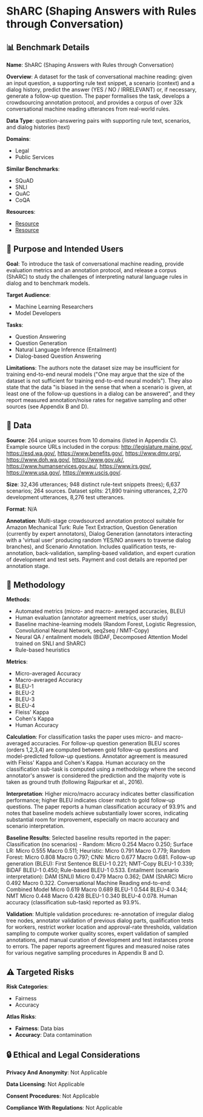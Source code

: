 # ShARC (Shaping Answers with Rules through Conversation)

## 📊 Benchmark Details

**Name**: ShARC (Shaping Answers with Rules through Conversation)

**Overview**: A dataset for the task of conversational machine reading: given an input question, a supporting rule text snippet, a scenario (context) and a dialog history, predict the answer (YES / NO / IRRELEVANT) or, if necessary, generate a follow-up question. The paper formalises the task, develops a crowdsourcing annotation protocol, and provides a corpus of over 32k conversational machine reading utterances from real-world rules.

**Data Type**: question-answering pairs with supporting rule text, scenarios, and dialog histories (text)

**Domains**:
- Legal
- Public Services

**Similar Benchmarks**:
- SQuAD
- SNLI
- QuAC
- CoQA

**Resources**:
- [Resource](https://sharc-data.github.io)
- [Resource](https://arxiv.org/abs/1809.01494)

## 🎯 Purpose and Intended Users

**Goal**: To introduce the task of conversational machine reading, provide evaluation metrics and an annotation protocol, and release a corpus (ShARC) to study the challenges of interpreting natural language rules in dialog and to benchmark models.

**Target Audience**:
- Machine Learning Researchers
- Model Developers

**Tasks**:
- Question Answering
- Question Generation
- Natural Language Inference (Entailment)
- Dialog-based Question Answering

**Limitations**: The authors note the dataset size may be insufficient for training end-to-end neural models ("One may argue that the size of the dataset is not sufficient for training end-to-end neural models"). They also state that the data "is biased in the sense that when a scenario is given, at least one of the follow-up questions in a dialog can be answered", and they report measured annotation/noise rates for negative sampling and other sources (see Appendix B and D).

## 💾 Data

**Source**: 264 unique sources from 10 domains (listed in Appendix C). Example source URLs included in the corpus: http://legislature.maine.gov/, https://esd.wa.gov/, https://www.benefits.gov/, https://www.dmv.org/, https://www.doh.wa.gov/, https://www.gov.uk/, https://www.humanservices.gov.au/, https://www.irs.gov/, https://www.usa.gov/, https://www.uscis.gov/.

**Size**: 32,436 utterances; 948 distinct rule-text snippets (trees); 6,637 scenarios; 264 sources. Dataset splits: 21,890 training utterances, 2,270 development utterances, 8,276 test utterances.

**Format**: N/A

**Annotation**: Multi-stage crowdsourced annotation protocol suitable for Amazon Mechanical Turk: Rule Text Extraction, Question Generation (currently by expert annotators), Dialog Generation (annotators interacting with a 'virtual user' producing random YES/NO answers to traverse dialog branches), and Scenario Annotation. Includes qualification tests, re-annotation, back-validation, sampling-based validation, and expert curation of development and test sets. Payment and cost details are reported per annotation stage.

## 🔬 Methodology

**Methods**:
- Automated metrics (micro- and macro- averaged accuracies, BLEU)
- Human evaluation (annotator agreement metrics, user study)
- Baseline machine-learning models (Random Forest, Logistic Regression, Convolutional Neural Network, seq2seq / NMT-Copy)
- Neural QA / entailment models (BiDAF, Decomposed Attention Model trained on SNLI and ShARC)
- Rule-based heuristics

**Metrics**:
- Micro-averaged Accuracy
- Macro-averaged Accuracy
- BLEU-1
- BLEU-2
- BLEU-3
- BLEU-4
- Fleiss' Kappa
- Cohen's Kappa
- Human Accuracy

**Calculation**: For classification tasks the paper uses micro- and macro- averaged accuracies. For follow-up question generation BLEU scores (orders 1,2,3,4) are computed between gold follow-up questions and model-predicted follow-up questions. Annotator agreement is measured with Fleiss' Kappa and Cohen's Kappa. Human accuracy on the classification sub-task is computed using a methodology where the second annotator's answer is considered the prediction and the majority vote is taken as ground truth (following Rajpurkar et al., 2016).

**Interpretation**: Higher micro/macro accuracy indicates better classification performance; higher BLEU indicates closer match to gold follow-up questions. The paper reports a human classification accuracy of 93.9% and notes that baseline models achieve substantially lower scores, indicating substantial room for improvement, especially on macro accuracy and scenario interpretation.

**Baseline Results**: Selected baseline results reported in the paper: Classification (no scenarios) - Random: Micro 0.254 Macro 0.250; Surface LR: Micro 0.555 Macro 0.511; Heuristic: Micro 0.791 Macro 0.779; Random Forest: Micro 0.808 Macro 0.797; CNN: Micro 0.677 Macro 0.681. Follow-up generation (BLEU): First Sentence BLEU-1 0.221; NMT-Copy BLEU-1 0.339; BiDAF BLEU-1 0.450; Rule-based BLEU-1 0.533. Entailment (scenario interpretation): DAM (SNLI) Micro 0.479 Macro 0.362; DAM (ShARC) Micro 0.492 Macro 0.322. Conversational Machine Reading end-to-end: Combined Model Micro 0.619 Macro 0.689 BLEU-1 0.544 BLEU-4 0.344; NMT Micro 0.448 Macro 0.428 BLEU-1 0.340 BLEU-4 0.078. Human accuracy (classification sub-task) reported as 93.9%.

**Validation**: Multiple validation procedures: re-annotation of irregular dialog tree nodes, annotator validation of previous dialog parts, qualification tests for workers, restrict worker location and approval-rate thresholds, validation sampling to compute worker quality scores, expert validation of sampled annotations, and manual curation of development and test instances prone to errors. The paper reports agreement figures and measured noise rates for various negative sampling procedures in Appendix B and D.

## ⚠️ Targeted Risks

**Risk Categories**:
- Fairness
- Accuracy

**Atlas Risks**:
- **Fairness**: Data bias
- **Accuracy**: Data contamination

## 🔒 Ethical and Legal Considerations

**Privacy And Anonymity**: Not Applicable

**Data Licensing**: Not Applicable

**Consent Procedures**: Not Applicable

**Compliance With Regulations**: Not Applicable
